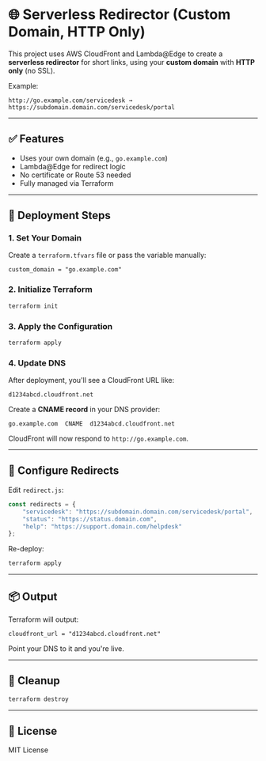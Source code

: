 # 🌐 Serverless Redirector (Custom Domain, HTTP Only)

This project uses AWS CloudFront and Lambda@Edge to create a **serverless redirector** for short links, using your **custom domain** with **HTTP only** (no SSL).

Example:

```
http://go.example.com/servicedesk → https://subdomain.domain.com/servicedesk/portal
```

---

## ✅ Features

- Uses your own domain (e.g., `go.example.com`)
- Lambda@Edge for redirect logic
- No certificate or Route 53 needed
- Fully managed via Terraform

---

## 🚀 Deployment Steps

### 1. Set Your Domain

Create a `terraform.tfvars` file or pass the variable manually:

```hcl
custom_domain = "go.example.com"
```

### 2. Initialize Terraform

```bash
terraform init
```

### 3. Apply the Configuration

```bash
terraform apply
```

### 4. Update DNS

After deployment, you'll see a CloudFront URL like:

```
d1234abcd.cloudfront.net
```

Create a **CNAME record** in your DNS provider:

```
go.example.com  CNAME  d1234abcd.cloudfront.net
```

CloudFront will now respond to `http://go.example.com`.

---

## 🔁 Configure Redirects

Edit `redirect.js`:

```js
const redirects = {
    "servicedesk": "https://subdomain.domain.com/servicedesk/portal",
    "status": "https://status.domain.com",
    "help": "https://support.domain.com/helpdesk"
};
```

Re-deploy:

```bash
terraform apply
```

---

## 📦 Output

Terraform will output:

```
cloudfront_url = "d1234abcd.cloudfront.net"
```

Point your DNS to it and you're live.

---

## 🧼 Cleanup

```bash
terraform destroy
```

---

## 📄 License

MIT License
